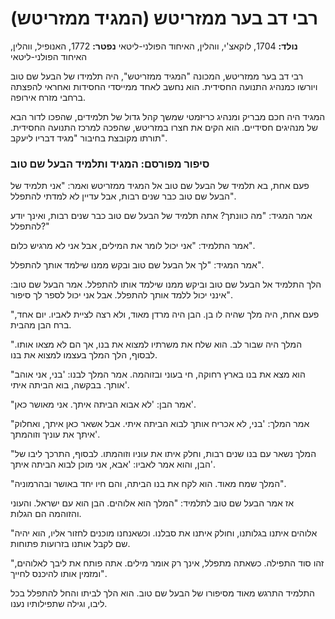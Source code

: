 # רבי דב בער ממזריטש (המגיד ממזריטש)

**נולד:** 1704, לוקאצ'י, ווהלין, האיחוד הפולני-ליטאי
**נפטר:** 1772, האנופיל, ווהלין, האיחוד הפולני-ליטאי

רבי דב בער ממזריטש, המכונה \"המגיד ממזריטש\", היה תלמידו של הבעל שם טוב ויורשו כמנהיג התנועה החסידית. הוא נחשב לאחד ממייסדי החסידות ואחראי להפצתה ברחבי מזרח אירופה.

המגיד היה חכם מבריק ומנהיג כריזמטי שמשך קהל גדול של תלמידים, שהפכו לדור הבא של מנהיגים חסידיים. הוא הקים את חצרו במזריטש, שהפכה למרכז התנועה החסידית. תורתו מקובצת בחיבור \"מגיד דבריו ליעקב\".

### סיפור מפורסם: המגיד ותלמיד הבעל שם טוב

פעם אחת, בא תלמיד של הבעל שם טוב אל המגיד ממזריטש ואמר: \"אני תלמיד של הבעל שם טוב כבר שנים רבות, אבל עדיין לא למדתי להתפלל\".

אמר המגיד: \"מה כוונתך? אתה תלמיד של הבעל שם טוב כבר שנים רבות, ואינך יודע להתפלל?\"

אמר התלמיד: \"אני יכול לומר את המילים, אבל אני לא מרגיש כלום\".

אמר המגיד: \"לך אל הבעל שם טוב ובקש ממנו שילמד אותך להתפלל\".

הלך התלמיד אל הבעל שם טוב וביקש ממנו שילמד אותו להתפלל. אמר הבעל שם טוב: \"אינני יכול ללמד אותך להתפלל. אבל אני יכול לספר לך סיפור.

\"פעם אחת, היה מלך שהיה לו בן. הבן היה מרדן מאוד, ולא רצה לציית לאביו. יום אחד, ברח הבן מהבית.

\"המלך היה שבור לב. הוא שלח את משרתיו למצוא את בנו, אך הם לא מצאו אותו. לבסוף, הלך המלך בעצמו למצוא את בנו.

\"הוא מצא את בנו בארץ רחוקה, חי בעוני ובזוהמה. אמר המלך לבנו: 'בני, אני אוהב אותך. בבקשה, בוא הביתה איתי'.

\"אמר הבן: 'לא אבוא הביתה איתך. אני מאושר כאן'.

\"אמר המלך: 'בני, לא אכריח אותך לבוא הביתה איתי. אבל אשאר כאן איתך, ואחלוק איתך את עוניך וזוהמתך'.

\"המלך נשאר עם בנו שנים רבות, וחלק איתו את עוניו וזוהמתו. לבסוף, התרכך ליבו של הבן, והוא אמר לאביו: 'אבא, אני מוכן לבוא הביתה איתך'.

\"המלך שמח מאוד. הוא לקח את בנו הביתה, והם חיו יחד באושר ובהרמוניה\".

אז אמר הבעל שם טוב לתלמיד: \"המלך הוא אלוהים. הבן הוא עם ישראל. והעוני והזוהמה הם הגלות.

\"אלוהים איתנו בגלותנו, וחולק איתנו את סבלנו. וכשאנחנו מוכנים לחזור אליו, הוא יהיה שם לקבל אותנו בזרועות פתוחות.

\"זהו סוד התפילה. כשאתה מתפלל, אינך רק אומר מילים. אתה פותח את ליבך לאלוהים, ומזמין אותו להיכנס לחייך\".

התלמיד התרגש מאוד מסיפורו של הבעל שם טוב. הוא הלך לביתו והחל להתפלל בכל ליבו, וגילה שתפילותיו נענו.